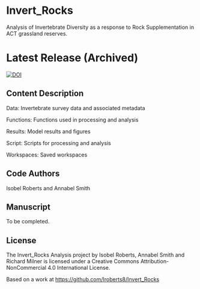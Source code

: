 # Invert_Rocks
Analysis of Invertebrate Diversity as a response to Rock Supplementation in ACT grassland reserves.

# Latest Release (Archived)
[![DOI](https://zenodo.org/badge/604401015.svg)](https://doi.org/10.5281/zenodo.8307373)

## Content Description

Data: Invertebrate survey data and associated metadata

Functions: Functions used in processing and analysis

Results: Model results and figures

Script: Scripts for processing and analysis

Workspaces: Saved workspaces

## Code Authors

Isobel Roberts and Annabel Smith

## Manuscript

To be completed.

## License

The Invert_Rocks Analysis project by Isobel Roberts, Annabel Smith and Richard Milner is licensed under a Creative Commons Attribution-NonCommercial 4.0 International License.

Based on a work at https://github.com/Iroberts8/Invert_Rocks